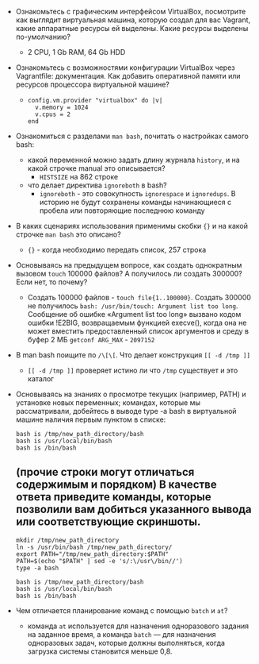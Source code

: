 - Ознакомьтесь с графическим интерфейсом VirtualBox, посмотрите как выглядит виртуальная машина, которую создал 
для вас Vagrant, какие аппаратные ресурсы ей выделены. Какие ресурсы выделены по-умолчанию?
  - 2 CPU, 1 Gb RAM, 64 Gb HDD
- Ознакомьтесь с возможностями конфигурации VirtualBox через Vagrantfile: документация. Как добавить оперативной памяти 
или ресурсов процессора виртуальной машине?
   - ```
     config.vm.provider "virtualbox" do |v|
       v.memory = 1024
       v.cpus = 2
     end
     ```
- Ознакомиться с разделами `man bash`, почитать о настройках самого bash:
  - какой переменной можно задать длину журнала `history`, и на какой строчке manual это описывается?
    - `HISTSIZE` на 862 строке
  - что делает директива `ignoreboth` в bash?
    - `ignoreboth` - это совокупность `ignorespace` и `ignoredups`. В историю не будут сохранены команды начинающиеся
      с пробела или повторяющие последнюю команду

- В каких сценариях использования применимы скобки `{}` и на какой строчке `man bash` это описано?
  - `{}` - когда необходимо передать список, 257 строка
- Основываясь на предыдущем вопросе, как создать однократным вызовом `touch` 100000 файлов?
А получилось ли создать 300000? Если нет, то почему?
  - Создать 100000 файлов - `touch file{1..100000}`. Создать 300000 не получилось `bash: /usr/bin/touch: Argument list too long`.
Сообщение об ошибке «Argument list too long» вызвано кодом ошибки !E2BIG, возвращаемым функцией execve(),
когда она не может вместить предоставленный список аргументов и среду в буфер 2 МБ `getconf ARG_MAX` - `2097152`

- В man bash поищите по `/\[\[`. Что делает конструкция `[[ -d /tmp ]]`
   * `[[ -d /tmp ]]` проверяет истино ли что `/tmp` существует и это каталог

- Основываясь на знаниях о просмотре текущих (например, PATH) и установке новых переменных; командах, которые
мы рассматривали, добейтесь в выводе type -a bash в виртуальной машине наличия первым пунктом в списке:

  ```
  bash is /tmp/new_path_directory/bash
  bash is /usr/local/bin/bash
  bash is /bin/bash
  ```
  (прочие строки могут отличаться содержимым и порядком) В качестве ответа приведите команды, которые позволили
  вам добиться указанного вывода или соответствующие скриншоты.
  - 
    ```
    mkdir /tmp/new_path_directory
    ln -s /usr/bin/bash /tmp/new_path_directory/
    export PATH="/tmp/new_path_directory:$PATH"
    PATH=$(echo "$PATH" | sed -e 's/:\/usr\/bin//')
    type -a bash
    ```
    ```
    bash is /tmp/new_path_directory/bash
    bash is /usr/local/bin/bash
    bash is /bin/bash
    ```
- Чем отличается планирование команд с помощью `batch` и `at`?
  - команда `at` используется для назначения одноразового задания на заданное время, а команда `batch` — для назначения 
одноразовых задач, которые должны выполняться, когда загрузка системы становится меньше 0,8.
